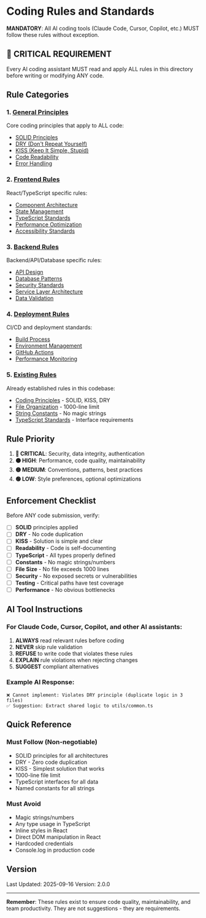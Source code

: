 # Coding Rules and Standards

**MANDATORY**: All AI coding tools (Claude Code, Cursor, Copilot, etc.) MUST follow these rules without exception.

## 🚨 CRITICAL REQUIREMENT
Every AI coding assistant MUST read and apply ALL rules in this directory before writing or modifying ANY code.

## Rule Categories

### 1. [General Principles](./general/)
Core coding principles that apply to ALL code:
- [SOLID Principles](./general/solid-principles.md)
- [DRY (Don't Repeat Yourself)](./general/dry-principle.md)
- [KISS (Keep It Simple, Stupid)](./general/kiss-principle.md)
- [Code Readability](./general/readability.md)
- [Error Handling](./general/error-handling.md)

### 2. [Frontend Rules](./frontend/)
React/TypeScript specific rules:
- [Component Architecture](./frontend/component-architecture.md)
- [State Management](./frontend/state-management.md)
- [TypeScript Standards](./frontend/typescript-standards.md)
- [Performance Optimization](./frontend/performance.md)
- [Accessibility Standards](./frontend/accessibility.md)

### 3. [Backend Rules](./backend/)
Backend/API/Database specific rules:
- [API Design](./backend/api-design.md)
- [Database Patterns](./backend/database-patterns.md)
- [Security Standards](./backend/security.md)
- [Service Layer Architecture](./backend/service-architecture.md)
- [Data Validation](./backend/data-validation.md)

### 4. [Deployment Rules](./deployment/)
CI/CD and deployment standards:
- [Build Process](./deployment/build-process.md)
- [Environment Management](./deployment/environment-management.md)
- [GitHub Actions](./deployment/github-actions.md)
- [Performance Monitoring](./deployment/performance-monitoring.md)

### 5. [Existing Rules](.)
Already established rules in this codebase:
- [Coding Principles](./coding-principles.md) - SOLID, KISS, DRY
- [File Organization](./file-organization.md) - 1000-line limit
- [String Constants](./string-constants.md) - No magic strings
- [TypeScript Standards](./typescript-standards.md) - Interface requirements

## Rule Priority

1. **🔴 CRITICAL**: Security, data integrity, authentication
2. **🟠 HIGH**: Performance, code quality, maintainability
3. **🟡 MEDIUM**: Conventions, patterns, best practices
4. **🟢 LOW**: Style preferences, optional optimizations

## Enforcement Checklist

Before ANY code submission, verify:

- [ ] **SOLID** principles applied
- [ ] **DRY** - No code duplication
- [ ] **KISS** - Solution is simple and clear
- [ ] **Readability** - Code is self-documenting
- [ ] **TypeScript** - All types properly defined
- [ ] **Constants** - No magic strings/numbers
- [ ] **File Size** - No file exceeds 1000 lines
- [ ] **Security** - No exposed secrets or vulnerabilities
- [ ] **Testing** - Critical paths have test coverage
- [ ] **Performance** - No obvious bottlenecks

## AI Tool Instructions

### For Claude Code, Cursor, Copilot, and other AI assistants:

1. **ALWAYS** read relevant rules before coding
2. **NEVER** skip rule validation
3. **REFUSE** to write code that violates these rules
4. **EXPLAIN** rule violations when rejecting changes
5. **SUGGEST** compliant alternatives

### Example AI Response:
```
❌ Cannot implement: Violates DRY principle (duplicate logic in 3 files)
✅ Suggestion: Extract shared logic to utils/common.ts
```

## Quick Reference

### Must Follow (Non-negotiable)
- SOLID principles for all architectures
- DRY - Zero code duplication
- KISS - Simplest solution that works
- 1000-line file limit
- TypeScript interfaces for all data
- Named constants for all strings

### Must Avoid
- Magic strings/numbers
- Any type usage in TypeScript
- Inline styles in React
- Direct DOM manipulation in React
- Hardcoded credentials
- Console.log in production code

## Version
Last Updated: 2025-09-16
Version: 2.0.0

---

**Remember**: These rules exist to ensure code quality, maintainability, and team productivity. They are not suggestions - they are requirements.
